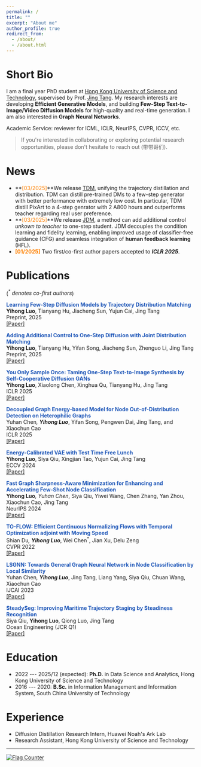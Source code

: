 ```yaml
---
permalink: /
title: ""
excerpt: "About me"
author_profile: true
redirect_from: 
  - /about/
  - /about.html
---
```



Short Bio
===
I am a final year PhD student at [Hong Kong University of Science and Technology](https://hkust.edu.hk/), supervised by Prof. [Jing Tang](https://scholar.google.com/citations?hl=zh-CN&user=0S4cpyoAAAAJ). My research interests are developing **Efficient Generative Models**, and building **Few-Step Text-to-Image/Video Diffusion Models** for high-quality and real-time generation. I am also interested in **Graph Neural Networks**.

Academic Service: reviewer for ICML, ICLR, NeurIPS, CVPR, ICCV, etc.
  
> If you're interested in collaborating or exploring potential research opportunities, please don't hesitate to reach out (带带哥们). 


News
===
- **<font style = "color:#FF8000">[03/2025]</font>**We release <a href="[https://tdm-t2x.github.io/]">TDM</a>, unifying the trajectory distillation and distribution. TDM can distill pre-trained DMs to a few-step generator with better performance with extremely low cost. In particular, TDM distill PixArt to a 4-step genrator with 2 A800 hours and outperforms teacher regarding real user preference.
- **<font style = "color:#FF8000">[03/2025]</font>**We release <a href="[https://arxiv.org/abs/2503.06652]">JDM</a>, a method can add additional control *unkown to teacher* to one-step student. JDM decouples the condition learning and fidelity learning, enabling improved usage of classifier-free guidance (CFG) and seamless integration of **human feedback learning** (HFL).
- **<font style = "color:#FF8000">[01/2025]</font>** Two first/co-first author papers accepted to ***ICLR 2025***.


Publications
===

(<em><sup>*</sup> denotes co-first authors</em>)

<strong><font style="color:#1f57b8">Learning Few-Step Diffusion Models by Trajectory Distribution Matching
</font></strong><br />
**Yihong Luo**, Tianyang Hu, Jiacheng Sun, Yujun Cai, Jing Tang <br />
Preprint, 2025 <br />
[[Paper]](https://arxiv.org/abs/2503.06674) <br />

<strong><font style="color:#1f57b8">Adding Additional Control to One-Step Diffusion with Joint Distribution Matching
</font></strong><br />
**Yihong Luo**, Tianyang Hu, Yifan Song, Jiacheng Sun, Zhenguo Li, Jing Tang <br />
Preprint, 2025 <br />
[[Paper]](https://arxiv.org/abs/2503.06652) <br />


<strong><font style="color:#1f57b8">You Only Sample Once: Taming One-Step Text-to-Image Synthesis by Self-Cooperative Diffusion GANs</font></strong><br />
**Yihong Luo**, Xiaolong Chen, Xinghua Qu, Tianyang Hu, Jing Tang <br />
ICLR 2025 <br />
[[Paper]](https://scholar.google.com/citations?view_op=view_citation&hl=en&user=9VfuwdsAAAAJ&citation_for_view=9VfuwdsAAAAJ:IjCSPb-OGe4C) <br />

<strong><font style="color:#1f57b8">Decoupled Graph Energy-based Model for Node Out-of-Distribution Detection on Heterophilic Graphs</font></strong><br />
Yuhan Chen<sup>*</sup>, **Yihong Luo**<sup>*</sup>, Yifan Song, Pengwen Dai, Jing Tang, and Xiaochun Cao <br />
ICLR 2025 <br />
[[Paper]](https://scholar.google.com/citations?view_op=view_citation&hl=en&user=9VfuwdsAAAAJ&citation_for_view=9VfuwdsAAAAJ:Y0pCki6q_DkC) <br />

<strong><font style="color:#1f57b8">Energy-Calibrated VAE with Test Time Free Lunch</font></strong><br />
**Yihong Luo**, Siya Qiu, Xingjian Tao, Yujun Cai, Jing Tang <br />
ECCV 2024 <br />
[[Paper]](https://scholar.google.com/citations?view_op=view_citation&hl=en&user=9VfuwdsAAAAJ&citation_for_view=9VfuwdsAAAAJ:2osOgNQ5qMEC) <br />

<strong><font style="color:#1f57b8">Fast Graph Sharpness-Aware Minimization for Enhancing and Accelerating Few-Shot Node Classification</font></strong><br />
**Yihong Luo**<sup>*</sup>, Yuhan Chen<sup>*</sup>, Siya Qiu, Yiwei Wang, Chen Zhang, Yan Zhou, Xiaochun Cao, Jing Tang <br />
NeurIPS 2024 <br />
[[Paper]](https://scholar.google.com/citations?view_op=view_citation&hl=en&user=9VfuwdsAAAAJ&citation_for_view=9VfuwdsAAAAJ:zYLM7Y9cAGgC) <br />

<strong><font style="color:#1f57b8">TO-FLOW: Efficient Continuous Normalizing Flows with Temporal Optimization adjoint with Moving Speed</font></strong><br />
Shian Du<sup>*</sup>, **Yihong Luo**<sup>*</sup>, Wei Chen<sup>*</sup>, Jian Xu, Delu Zeng <br />
CVPR 2022 <br />
[[Paper]](https://scholar.google.com/citations?view_op=view_citation&hl=en&user=9VfuwdsAAAAJ&citation_for_view=9VfuwdsAAAAJ:qjMakFHDy7sC) <br />

<strong><font style="color:#1f57b8">LSGNN: Towards General Graph Neural Network in Node Classification by Local Similarity</font></strong><br />
Yuhan Chen<sup>*</sup>, **Yihong Luo**<sup>*</sup>, Jing Tang, Liang Yang, Siya Qiu, Chuan Wang, Xiaochun Cao <br />
IJCAI 2023 <br />
[[Paper]](https://scholar.google.com/citations?view_op=view_citation&hl=en&user=9VfuwdsAAAAJ&citation_for_view=9VfuwdsAAAAJ:UeHWp8X0CEIC) <br />

<strong><font style="color:#1f57b8">SteadySeg: Improving Maritime Trajectory Staging by Steadiness Recognition</font></strong><br />
Siya Qiu, **Yihong Luo**, Qiong Luo, Jing Tang <br />
Ocean Engineering (JCR Q1) <br />
[[Paper]](https://scholar.google.com/citations?view_op=view_citation&hl=en&user=9VfuwdsAAAAJ&citation_for_view=9VfuwdsAAAAJ:Tyk-4Ss8FVUC) <br />



Education
===
* 2022 --- 2025/12 (expected): **Ph.D.** in Data Science and Analytics, Hong Kong University of Science and Technology
* 2016 --- 2020: **B.Sc.** in Information Management and Information System, 	South China University of Technology

Experience
===
* <div>Diffusion Distillation Research Intern, Huawei Noah's Ark Lab</div> 
* <div>Research Assistant, Hong Kong University of Science and Technology</div> 

---
<script>
document.write("Last modifid at: "+document.lastModified+"" )
</script>

<a href="https://info.flagcounter.com/kdvh"><img src="https://s11.flagcounter.com/map/kdvh/size_s/txt_000000/border_CCCCCC/pageviews_1/viewers_0/flags_0/" alt="Flag Counter" border="0"></a>
